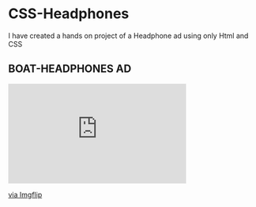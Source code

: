 # CSS-Headphones
I have created a hands on project of a Headphone ad using only Html and CSS
<h2> BOAT-HEADPHONES AD</h2>
<div style="width:360px;max-width:100%;"><div style="height:0;padding-bottom:56.11%;position:relative;"><iframe width="360" height="202" style="position:absolute;top:0;left:0;width:100%;height:100%;" frameBorder="0" src="https://imgflip.com/embed/5hfpuh"></iframe></div><p><a href="https://imgflip.com/gif/5hfpuh">via Imgflip</a></p></div>

